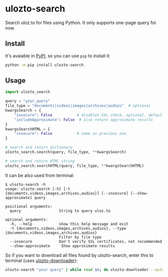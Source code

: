 # ulozto-search
Search uloz.to for files using Python. It only supports one-page query for now. 

## Install
It's avaiable in [PyPI](https://pypi.org/project/ulozto-search/), so you can use `pip` to install it:

``` sh
python -m pip install ulozto-search
```

## Usage

``` python
import ulozto_search

query = "your_query"
file_type = "documents|videos|images|archives|audios"  # optional
kwargsSearch = {
    "insecure": False           # disables SSL check, optional, default False
    "includeApproximate": False  # also return approximate results
}
kwargsSearchHTML = {
    "insecure": False           # same as previous one
}

# search and return dictionary
ulozto_search.search(query, file_type, **kwargsSearch)

# search and return HTML string
ulozto_search.searchHTML(query, file_type, **kwargsSearchHTML)
```

It can be also used from terminal:

```
$ ulozto-search -h
usage: ulozto-search [-h] [-t {documents,videos,images,archives,audios}] [--insecure] [--show-approximate] query

positional arguments:
  query                 String to query uloz.to

optional arguments:
  -h, --help            show this help message and exit
  -t {documents,videos,images,archives,audios}, --type {documents,videos,images,archives,audios}
                        Filter by file type
  --insecure            Don't verify SSL certificates, not recommended
  --show-approximate     Show approximate results
```

So if you want to download all files found by ulozto-search, enter this to terminal (uses [ulozto-downloader](https://github.com/setnicka/ulozto-downloader)):

``` sh
ulozto-search "your query" | while read in; do ulozto-downloader --auto-captcha $(echo "$in" | cut -d '|' -f2); done
```
